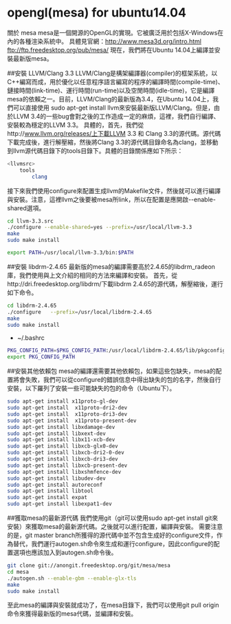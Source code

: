# opengl(mesa) for ubuntu14.04

關於 mesa
mesa是一個開源的OpenGL的實現。它被廣泛用於包括X-Windows在內的各種渲染系統中。 具體見官網：http://www.mesa3d.org/intro.html
       ftp://ftp.freedesktop.org/pub/mesa/
現在，我們將在Ubuntu 14.04上編譯並安裝最新版mesa。

##安裝 LLVM/Clang 3.3
LLVM/Clang是構架編譯器(compiler)的框架系統，以C++編寫而成，用於優化以任意程序語言編寫的程序的編譯時間(compile-time)、鏈接時間(link-time)、運行時間(run-time)以及空閒時間(idle-time)，它是編譯mesa的依賴之一。目前，LLVM/Clang的最新版為3.4，在Ubuntu 14.04上，我們可以直接使用 sudo apt-get install llvm來安裝最新版LLVM/Clang。但是，由於LLVM 3.4的一些bug會對之後的工作造成一定的麻煩，這裡，我們自行編譯、安裝較為穩定的LLVM 3.3。
具體的，首先，我們從http://www.llvm.org/releases/上下載LLVM 3.3 和 Clang 3.3的源代碼。源代碼下載完成後，進行解壓縮，然後將Clang 3.3的源代碼目錄命名為clang，並移動到llvm源代碼目錄下的tools目錄下。具體的目錄關係應如下所示：

```sh
<llvmsrc>
    tools
        clang
```

接下來我們使用configure來配置生成llvm的Makefile文件，然後就可以進行編譯與安裝。注意，這裡llvm之後要被mesa所link，所以在配置是應開啟--enable-shared選項。


```sh
cd llvm-3.3.src
./configure --enable-shared=yes --prefix=/usr/local/llvm-3.3
make
sudo make install
```
```sh
export PATH=/usr/local/llvm-3.3/bin:$PATH
```

##安裝 libdrm-2.4.65
最新版的mesa的編譯需要高於2.4.65的libdrm_radeon庫，我們使用與上文介紹的相同的方法來編譯和安裝。
首先，從http://dri.freedesktop.org/libdrm/下載libdrm 2.4.65的源代碼，解壓縮後，運行如下命令。

```sh
cd libdrm-2.4.65
./configure   --prefix=/usr/local/libdrm-2.4.65
make
sudo make install
```
- ~/.bashrc

```sh
PKG_CONFIG_PATH=$PKG_CONFIG_PATH:/usr/local/libdrm-2.4.65/lib/pkgconfig
export PKG_CONFIG_PATH

```


##安裝其他依賴包
mesa的編譯還需要其他依賴包，如果這些包缺失，mesa的配置將會失敗，我們可以從configure的錯誤信息中得出缺失的包的名字，然後自行安裝，以下羅列了安裝一些可能缺失的包的命令（Ubuntu下）。

```sh
sudo apt-get install x11proto-gl-dev
sudo apt-get install  x11proto-dri2-dev
sudo apt-get install  x11proto-dri3-dev
sudo apt-get install  x11proto-present-dev
sudo apt-get install libxdamage-dev
sudo apt-get install libxext-dev
sudo apt-get install libx11-xcb-dev
sudo apt-get install libxcb-glx0-dev
sudo apt-get install libxcb-dri2-0-dev
sudo apt-get install libxcb-dri3-dev
sudo apt-get install libxcb-present-dev
sudo apt-get install libxshmfence-dev
sudo apt-get install libudev-dev
sudo apt-get install autoreconf
sudo apt-get install libtool
sudo apt-get install expat
sudo apt-get install libexpat1-dev
```
##獲取mesa的最新源代碼
我們使用git（git可以使用sudo apt-get install git來安裝）來獲取mesa的最新源代碼。之後就可以進行配置，編譯與安裝。 需要注意的是，git master branch所獲得的源代碼中並不包含生成好的configure文件，作為替代，我們運行autogen.sh命令來生成和運行configure，因此configure的配置選項也應該加入到autogen.sh命令後。 
```sh
git clone git://anongit.freedesktop.org/git/mesa/mesa
cd mesa
./autogen.sh --enable-gbm --enable-glx-tls
make
sudo make install
```
至此mesa的編譯與安裝就成功了，在mesa目錄下，我們可以使用git pull origin命令來獲得最新版的mesa代碼，並編譯和安裝。


